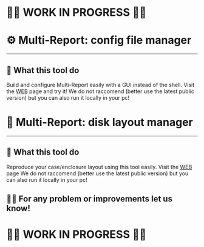 # 🚨🚨 WORK IN PROGRESS 🚨🚨

# ⚙️ Multi-Report: config file manager 

---

## 📌 What this tool do

Build and configure Multi-Report easily with a GUI instead of the shell.
Visit the [WEB](https://joeschmuck.github.io/Multi-Report_Config_HTML/) page and try it!
We do not raccomend (better use the latest public version) but you can also run it locally in your pc!

# 🧩 Multi-Report: disk layout manager 

---

## 📌 What this tool do

Reproduce your case/enclosure layout using this tool easily.
Visit the [WEB](https://joeschmuck.github.io/Multi-Report_Config_HTML/) page
We do not raccomend (better use the latest public version) but you can also run it locally in your pc!

## 🙋‍♂️ For any problem or improvements let us know!

# 🚨🚨 WORK IN PROGRESS 🚨🚨

